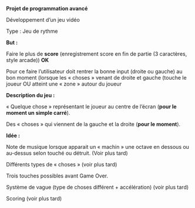 **Projet de programmation avancé**

Développement d’un jeu vidéo

Type : Jeu de rythme

**But :**

Faire le plus de **score** (enregistrement score en fin de partie (3 caractères, style arcade)) **OK**

Pour ce faire l’utilisateur doit rentrer la bonne input (droite ou gauche) au bon moment (lorsque les « choses » venant de droite et gauche (touche le joueur OU atteint une « zone » autour du joueur

**Description du jeu :**

« Quelque chose » représentant le joueur au centre de l’écran (**pour le moment un simple carré**).

Des « choses » qui viennent de la gauche et la droite (**pour le moment**).

**Idée :**

Note de musique lorsque apparait un « machin » une octave en dessous ou au-dessus selon touché ou détruit. (Voir plus tard)

Différents types de « choses » (voir plus tard)

Trois touches possibles avant Game Over.

Système de vague (type de choses différent + accélération) (voir plus tard)

Scoring (voir plus tard)

